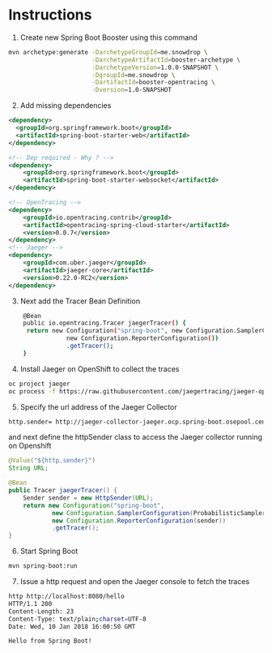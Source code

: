 # Instructions

1. Create new Spring Boot Booster using this command

```bash
mvn archetype:generate -DarchetypeGroupId=me.snowdrop \
                       -DarchetypeArtifactId=booster-archetype \
                       -DarchetypeVersion=1.0.0-SNAPSHOT \
  					   -DgroupId=me.snowdrop \
  					   -DartifactId=booster-opentracing \
  					   -Dversion=1.0-SNAPSHOT
```

2. Add missing dependencies

```xml
<dependency>
  <groupId>org.springframework.boot</groupId>
  <artifactId>spring-boot-starter-web</artifactId>
</dependency>

<!-- Dep required - Why ? -->
<dependency>
    <groupId>org.springframework.boot</groupId>
    <artifactId>spring-boot-starter-websocket</artifactId>
</dependency>

<!-- OpenTracing -->
<dependency>
    <groupId>io.opentracing.contrib</groupId>
    <artifactId>opentracing-spring-cloud-starter</artifactId>
    <version>0.0.7</version>
</dependency>
<!-- Jaeger -->
<dependency>
    <groupId>com.uber.jaeger</groupId>
    <artifactId>jaeger-core</artifactId>
    <version>0.22.0-RC2</version>
</dependency>
```
3. Next add the Tracer Bean Definition

```bash
    @Bean
    public io.opentracing.Tracer jaegerTracer() {
     return new Configuration("spring-boot", new Configuration.SamplerConfiguration(ProbabilisticSampler.TYPE, 1),
                new Configuration.ReporterConfiguration())
                .getTracer();
    }
```

4. Install Jaeger on OpenShift to collect the traces

```bash
oc project jaeger
oc process -f https://raw.githubusercontent.com/jaegertracing/jaeger-openshift/master/all-in-one/jaeger-all-in-one-template.yml | oc create -f -
```

5. Specify the url address of the Jaeger Collector

```bash
http.sender= http://jaeger-collector-jaeger.ocp.spring-boot.osepool.centralci.eng.rdu2.redhat.com/api/traces
```

and next define the httpSender class to access the Jaeger collector running on Openshift

```java
@Value("${http.sender}")
String URL;

@Bean
public Tracer jaegerTracer() {
    Sender sender = new HttpSender(URL);
    return new Configuration("spring-boot",
            new Configuration.SamplerConfiguration(ProbabilisticSampler.TYPE, 1),
            new Configuration.ReporterConfiguration(sender))
            .getTracer();
}
```

6. Start Spring Boot

```bash
mvn spring-boot:run
```
7. Issue a http request and open the Jaeger console to fetch the traces

```bash
http http://localhost:8080/hello
HTTP/1.1 200 
Content-Length: 23
Content-Type: text/plain;charset=UTF-8
Date: Wed, 10 Jan 2018 16:00:50 GMT

Hello from Spring Boot!
```